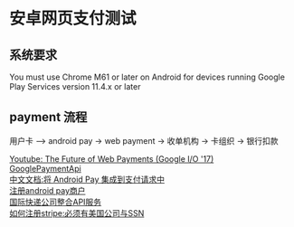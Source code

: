 # 安卓网页支付测试

## 系统要求
You must use Chrome M61 or later on Android for devices running Google Play Services version 11.4.x or later

## payment 流程
用户卡 —> android pay -> web payment -> 收单机构 -> 卡组织 -> 银行扣款

[Youtube: The Future of Web Payments (Google I/O '17)](https://www.youtube.com/watch?v=hU89pPBmhds)  
[GooglePaymentApi](https://developers.google.com/payments/)  
[中文文档:将 Android Pay 集成到支付请求中](https://developers.google.com/web/fundamentals/payments/android-pay)  
[注册android pay商户](https://support.google.com/androidpay/merchant/contact/android_pay?hl=en)  
[国际快递公司整合API服务](https://goshippo.com/)  
[如何注册stripe:必须有美国公司与SSN](https://www.zhihu.com/question/39955450)  

